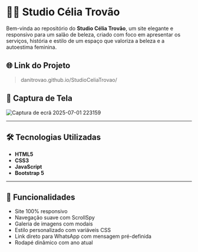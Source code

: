 # 💇‍♀️ Studio Célia Trovão

Bem-vinda ao repositório do **Studio Célia Trovão**, um site elegante e responsivo para um salão de beleza, criado com foco em apresentar os serviços, 
história e estilo de um espaço que valoriza a beleza e a autoestima feminina.

## 🌐 Link do Projeto

>danitrovao.github.io/StudioCeliaTrovao/

## 📸 Captura de Tela
![Captura de ecrã 2025-07-01 223159](https://github.com/user-attachments/assets/50761f2e-79f1-4d86-aa09-ccc4ab7f4bd6)

---

## 🛠️ Tecnologias Utilizadas

- **HTML5**  
- **CSS3**  
- **JavaScript**  
- **Bootstrap 5**

---

## 📌 Funcionalidades

- Site 100% responsivo
- Navegação suave com ScrollSpy
- Galeria de imagens com modais
- Estilo personalizado com variáveis CSS
- Link direto para WhatsApp com mensagem pré-definida
- Rodapé dinâmico com ano atual

